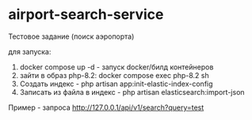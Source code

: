 # airport-search-service
Тестовое задание (поиск аэропорта)



для запуска:
1. docker compose up -d - запуск docker/билд контейнеров
2. зайти в образ php-8.2: docker compose exec php-8.2 sh
3. Создать индекс - php artisan app:init-elastic-index-config
4. Записать из файла в индекс - php artisan elasticsearch:import-json

Пример - запроса
http://127.0.0.1/api/v1/search?query=test
